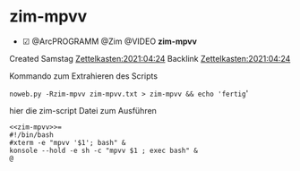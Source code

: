 # zim-mpvv

* ☑ @ArcPROGRAMM @Zim @VIDEO **zim-mpvv**  

Created Samstag [Zettelkasten:2021:04:24]()
Backlink [Zettelkasten:2021:04:24]()

Kommando zum Extrahieren des Scripts

``noweb.py -Rzim-mpvv zim-mpvv.txt > zim-mpvv && echo 'fertig``'

hier die zim-script Datei zum Ausführen

	<<zim-mpvv>>=
	#!/bin/bash
	#xterm -e "mpvv '$1'; bash" &
	konsole --hold -e sh -c "mpvv $1 ; exec bash" &
	@

